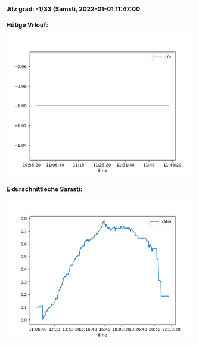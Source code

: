 ### Jitz grad: -1/33 (Samsti, 2022-01-01 11:47:00

### Hütige Vrlouf:
![Graph](Today.png)

### E durschnittleche Samsti:
![Graph](Samsti.png)